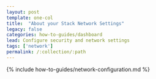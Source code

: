 ```yaml
---
layout: post
template: one-col
title:  "About your Stack Network Settings"
legacy: false
categories: how-to-guides/dashboard
lead: Configure security and network settings
tags: ['network']
permalink: /:collection/:path
---
```


{% include how-to-guides/network-configuration.md %}